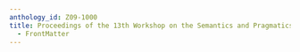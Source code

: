 ```yaml
---
anthology_id: Z09-1000
title: Proceedings of the 13th Workshop on the Semantics and Pragmatics of Dialogue
  - FrontMatter
---
```

